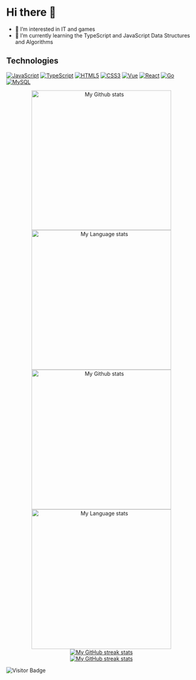 # Hi there 👋

- 👀 I’m interested in IT and games
- 🌱 I’m currently learning the TypeScript and JavaScript Data Structures and Algorithms

## Technologies

[![JavaScript](https://img.shields.io/badge/-JavaScript-F7DF1E?style=flat-square&logo=javascript&logoColor=black)](https://developer.mozilla.org/docs/Web/JavaScript)
[![TypeScript](https://img.shields.io/badge/-TypeScript-3178C6?style=flat-square&logo=typescript&logoColor=white)](https://www.typescriptlang.org)
[![HTML5](https://img.shields.io/badge/-HTML5-E34F26?style=flat-square&logo=html5&logoColor=white)](https://developer.mozilla.org/zh-CN/docs/Web/HTML)
[![CSS3](https://img.shields.io/badge/-CSS3-1572B6?style=flat-square&logo=css3)](https://developer.mozilla.org/zh-CN/docs/Web/CSS)
[![Vue](https://img.shields.io/badge/-Vue-4FC08D?style=flat-square&logo=vue.js&logoColor=white)](https://cn.vuejs.org)
[![React](https://img.shields.io/badge/-React-61DAFB?style=flat-square&logo=react&logoColor=white)](https://zh-hans.reactjs.dev)
[![Go](https://img.shields.io/badge/-Go-00ADD8?style=flat-square&logo=go&logoColor=white)](https://golang.google.cn/)
[![MySQL](https://img.shields.io/badge/-MySQL-4479A1?style=flat-square&logo=mysql&logoColor=white)](https://www.mysql.com)

<!-- GRS (Light Mode) -->
<div align="center"> 
  <a href="https://github.com/leechaojie#gh-light-mode-only">
    <img
      src="https://github-readme-stats-steel-omega.vercel.app/api?username=leechaojie&show_icons=true&include_all_commits=true&hide_border=true&number_format=long&rank_icon=percentile&show=reviews,discussions_started,discussions_answered,prs_merged,prs_merged_percentage#gh-light-mode-only"
      alt="My Github stats"
      height="370"
    />
  </a>
  <a href="https://github.com/leechaojie#gh-light-mode-only">
    <img
      src="https://github-readme-stats-steel-omega.vercel.app/api/top-langs/?username=leechaojie&layout=pie&hide_border=true&langs_count=10#gh-light-mode-only"
      alt="My Language stats"
      height="370"
    />
  </a>
</div>

<!-- GRS (Dark Mode) -->
<div align="center"> 
  <a href="https://github.com/leechaojie#gh-dark-mode-only">
    <img
      src="https://github-readme-stats-steel-omega.vercel.app/api?username=leechaojie&show_icons=true&include_all_commits=true&icon_color=2d77dc&title_color=2d77dc&text_color=ffffff&bg_color=0d1117&hide_border=true&number_format=long&rank_icon=percentile&show=reviews,discussions_started,discussions_answered,prs_merged,prs_merged_percentage#gh-dark-mode-only"
      alt="My Github stats"
      height="370"
    />
  </a>
  <a href="https://github.com/leechaojie#gh-dark-mode-only">
    <img
      src="https://github-readme-stats-steel-omega.vercel.app/api/top-langs/?username=leechaojie&layout=pie&icon_color=2d77dc&title_color=2d77dc&text_color=ffffff&bg_color=0d1117&hide_border=true&langs_count=10#gh-dark-mode-only"
      alt="My Language stats"
      height="370"
    />
  </a>
</div>

<!-- Streal stats (Light mode) -->
<div align="center">
  <a href="https://github.com/leechaojie#gh-light-mode-only">
    <img
       src="https://github-readme-streak-stats-phi-opal.vercel.app/?user=leechaojie&locale=en&type=svg&hide_border=true&fire=2d77dc&ring=2d77dc&currStreakLabel=000000"
       alt="My GitHub streak stats"
     />
  </a>
</div>


<!-- Streal stats (Dark mode) -->
<div align="center">
  <a href="https://github.com/leechaojie#gh-dark-mode-only">
    <img
       src="https://github-readme-streak-stats-phi-opal.vercel.app/?user=leechaojie&background=0d1117&currStreakNum=ffffff&sideNums=ffffff&currStreakLabel=ffffff&sideLabels=ffffff&dates=ffffff&fire=2d77dc&ring=2d77dc&locale=en&type=svg&hide_border=true"
       alt="My GitHub streak stats"
     />
  </a>
</div>

![Visitor Badge](https://visitor-badge.laobi.icu/badge?page_id=leechaojie.leechaojie)
